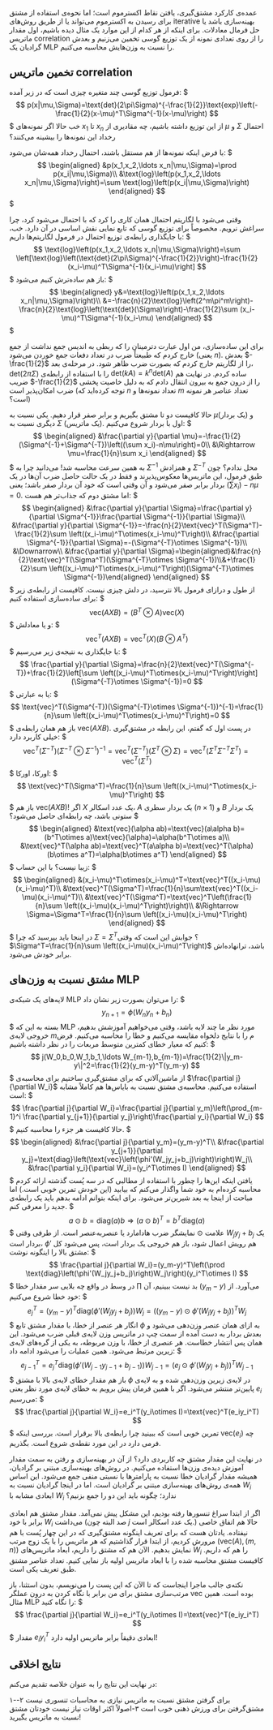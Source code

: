 عمده‌ی کارکرد مشتق‌گیری، یافتن نقاط اکسترموم است؛ اما نحوه‌ی استفاده از مشتق برای رسیدن به اکسترموم می‌تواند یا از طریق روش‌های iterative بهینه‌سازی باشد یا حل فرمال معادلات. برای اینکه از هر کدام از این موارد یک مثال دیده باشیم، اول مقدار ماتریس correlation را از روی تعدادی نمونه از یک توزیع گوسی تخمین می‌زنیم و بعدش گرادیان یک MLP را نسبت به وزن‌هایش محاسبه می‌کنیم.

## تخمین ماتریس correlation
فرمول توزیع گوسی چند متغیره چیزی است که در زیر آمده:
$$$
p(x|\mu,\Sigma)=\text{det}(2\pi\Sigma)^{-\frac{1}{2}}\text{exp}\left(-\frac{1}{2}(x-\mu)^T\Sigma^{-1}(x-\mu)\right)
$$$
خب حالا اگر نمونه‌های $x_1$ تا $x_n$ از این توزیع داشته باشیم، چه مقادیری از $\mu$ و $\Sigma$ احتمال رخداد این نمونه‌ها را بیشینه می‌کنند؟

با فرض اینکه نمونه‌ها از هم مستقل باشند، احتمال رخداد همه‌شان می‌شود:
$$$
\begin{aligned}
&p(x_1,x_2,\ldots x_n|\mu,\Sigma)=\prod p(x_i|\mu,\Sigma)\\
&\text{log}\left(p(x_1,x_2,\ldots x_n|\mu,\Sigma)\right)=\sum \text{log}\left(p(x_i|\mu,\Sigma)\right)
\end{aligned}
$$$

وقتی می‌شود با لگاریتم احتمال همان کاری را کرد که با احتمال می‌شود کرد، چرا سراغش نرویم. مخصوصاً برای توزیع گوسی که تابع نمایی نقش اساسی در آن دارد. خب، با جایگذاری رابطه‌ی توزیع احتمال در فرمول لگاریتم‌ها داریم:
$$$
\text{log}\left(p(x_1,x_2,\ldots x_n|\mu,\Sigma)\right)=\sum \left[\text{log}\left(\text{det}(2\pi\Sigma)^{-\frac{1}{2}}\right)-\frac{1}{2}(x_i-\mu)^T\Sigma^{-1}(x_i-\mu)\right]
$$$
باز هم ساده‌ترش کنیم می‌شود:
$$$
\begin{aligned}
y&=\text{log}\left(p(x_1,x_2,\ldots x_n|\mu,\Sigma)\right)\\
&=-\frac{n}{2}\text{log}\left(2^m\pi^m\right)-\frac{n}{2}\text{log}\left(\text{det}(\Sigma)\right)-\frac{1}{2}\sum (x_i-\mu)^T\Sigma^{-1}(x_i-\mu)
\end{aligned}
$$$

برای این ساده‌سازی، من اول عبارت دترمینان را که ربطی به اندیس جمع نداشت از جمع خارج کردم که طبیعتاً ضرب در تعداد دفعات جمع خوردن می‌شود (یعنی $n$). بعدش $-\frac{1}{2}$ را از لگاریتم خارج کردم که بصورت ضرب ظاهر شود. در مرحله‌ی بعد، $\text{det}(2\pi\Sigma)$ را با استفاده از رابطه‌ی $\text{det}(kA)=k^n\text{det}(A)$ ساده کردم. در نهایت هم ضریب $-\frac{1}{2}$ را از درون جمع به بیرون انتقال دادم که به دلیل خاصیت پخشی ضرب امکان‌پذیر است (توجه کرده‌اید که $n$ تعداد نمونه‌ها و $m$ تعداد عناصر هر نمونه است؟)

حالا کافیست دو تا مشتق بگیریم و برابر صفر قرار دهیم. یکی نسبت به $\mu$(یک بردار) و دیگری نسبت به $\Sigma$ (یک ماتریس). اول با بردار شروع می‌کنیم:
$$$
\begin{aligned}
&\frac{\partial y}{\partial \mu}=-\frac{1}{2}(\Sigma^{-1}+\Sigma^{-T})\left((\sum x_i)-n\mu\right)=0\\
&\Rightarrow \mu=\frac{1}{n}\sum x_i
\end{aligned}
$$$
به همین سرعت محاسبه شد! می‌دانید چرا به $\Sigma^{-1}$ و همزادش $\Sigma^{-T}$ محل ندادم؟ چون طبق فرمول، این ماتریس‌ها معکوس‌پذیرند و فقط در یک حالت حاصل ضرب آن‌ها در یک بردار برابر صفر می‌شود و آن وقتی است که خود آن بردار صفر باشد؛ یعنی $(\sum x_i)-n\mu=0$.
اما مشتق دوم که جذاب‌تر هم هست:
$$$
\begin{aligned}
&\frac{\partial y}{\partial \Sigma}=\frac{\partial y}{\partial \Sigma^{-1}}\frac{\partial \Sigma^{-1}}{\partial \Sigma}\\
&\frac{\partial y}{\partial \Sigma^{-1}}=-\frac{n}{2}\text{vec}^T(\Sigma^T)-\frac{1}{2}\sum \left((x_i-\mu)^T\otimes(x_i-\mu)^T\right)\\
&\frac{\partial \Sigma^{-1}}{\partial \Sigma}=-(\Sigma^{-T}\otimes \Sigma^{-1})\\
&\Downarrow\\
&\frac{\partial y}{\partial \Sigma}=\begin{aligned}&\frac{n}{2}\text{vec}^T(\Sigma^T)(\Sigma^{-T}\otimes \Sigma^{-1})\\&+\frac{1}{2}\sum \left((x_i-\mu)^T\otimes(x_i-\mu)^T\right)(\Sigma^{-T}\otimes \Sigma^{-1})\end{aligned}
\end{aligned}
$$$
از طول و درازای فرمول بالا نترسید، در دلش چیزی نیست. کافیست از رابطه‌ی زیر برای ساده‌سازی استفاده کنیم:
$$$
\text{vec}(AXB)=(B^T\otimes A)\text{vec}(X)
$$$
و یا معادلش:
$$$
\text{vec}^T(AXB)=\text{vec}^T(X)(B\otimes A^T)
$$$
با جایگذاری به نتیجه‌ی زیر می‌رسیم:
$$$
\frac{\partial y}{\partial \Sigma}=\frac{n}{2}\text{vec}^T(\Sigma^{-T})+\frac{1}{2}\left[\sum \left((x_i-\mu)^T\otimes(x_i-\mu)^T\right)\right](\Sigma^{-T}\otimes \Sigma^{-1})=0
$$$
یا به عبارتی:
$$$
\text{vec}^T(\Sigma^{-T})(\Sigma^{-T}\otimes \Sigma^{-1})^{-1}=\frac{1}{n}\sum \left((x_i-\mu)^T\otimes(x_i-\mu)^T\right)=0
$$$
باز هم همان رابطه‌ی $\text{vec}(AXB)$. در پست اول که گفتم، این رابطه در مشتق‌گیری خیلی کاربرد دارد:
$$$
\text{vec}^T(\Sigma^{-T})(\Sigma^{-T}\otimes \Sigma^{-1})^{-1}=\text{vec}^T(\Sigma^{-T})(\Sigma^T\otimes \Sigma)=\text{vec}^T(\Sigma^T\Sigma^{-T}\Sigma^T)=\text{vec}^T(\Sigma^T)
$$$
اورکا، اورکا:
$$$
\text{vec}^T(\Sigma^T)=\frac{1}{n}\sum \left((x_i-\mu)^T\otimes(x_i-\mu)^T\right)
$$$
باز هم $\text{vec}(AXB)$! اگر $X$ یک عدد اسکالر، $A$ یک بردار سطری ($n\times 1$) و $B$ یک بردار ستونی باشد، چه رابطه‌ای حاصل می‌شود؟
$$$
\begin{aligned}
&\text{vec}(\alpha ab)=\text{vec}(a\alpha b)=(b^T\otimes a)\text{vec}(\alpha)=\alpha(b^T\otimes a)\\
&\text{vec}^T(\alpha ab)=\text{vec}^T(a\alpha b)=\text{vec}^T(\alpha)(b\otimes a^T)=\alpha(b\otimes a^T)
\end{aligned}
$$$
زیبا نیست؟ با این حساب:
$$$
\begin{aligned}
&(x_i-\mu)^T\otimes(x_i-\mu)^T=\text{vec}^T((x_i-\mu)(x_i-\mu)^T)\\
&\text{vec}^T(\Sigma^T)=\frac{1}{n}\sum\text{vec}^T((x_i-\mu)(x_i-\mu)^T)\\
&\text{vec}^T(\Sigma^T)=\text{vec}^T\left(\frac{1}{n}\sum \left((x_i-\mu)(x_i-\mu)^T\right)\right)\\
&\Rightarrow \Sigma=\Sigma^T=\frac{1}{n}\sum \left((x_i-\mu)(x_i-\mu)^T\right)
\end{aligned}
$$$
در اینجا باید بپرسید که چرا $\Sigma=\Sigma^T$؟ جوابش این است که وقتی $\Sigma^T=\frac{1}{n}\sum \left((x_i-\mu)(x_i-\mu)^T\right)$ باشد، ترانهاده‌اش برابر خودش می‌شود.

## مشتق نسبت به وزن‌های MLP
لایه‌های یک شبکه‌ی MLP را می‌توان بصورت زیر نشان داد:
$$$
y_{n+1}=\phi\left(W_ny_n+b_n\right)
$$$
بسته به این که MLP مورد نظر ما چند لایه باشد، وقتی می‌خواهیم آموزشش بدهیم، خروجی لایه‌ی $m$م را با نتایج دلخواه مقایسه می‌کنیم و خطا را محاسبه می‌کنیم. فرض کنیم که معیار خطای کمترین متوسط مربعات را در نظر داشته باشیم:
$$$
j(W_0,b_0,W_1,b_1,\ldots W_{m-1},b_{m-1})=\frac{1}{2}\|y_m-y\|^2=\frac{1}{2}(y_m-y)^T(y_m-y)
$$$
از ماشین‌آلاتی که برای مشتق‌گیری ساختیم برای محاسبه‌ی $\frac{\partial j}{\partial W_i}$ استفاده می‌کنیم. محاسبه‌ی مشتق نسبت به بایاس‌ها هم کاملاً مشابه است:
$$$
\frac{\partial j}{\partial W_i}=\frac{\partial j}{\partial y_m}\left(\prod_{m-1}^i \frac{\partial y_{j+1}}{\partial y_j}\right)\frac{\partial y_i}{\partial W_i}
$$$
حالا کافیست هر جزء را محاسبه کنیم.
$$$
\begin{aligned}
&\frac{\partial j}{\partial y_m}=(y_m-y)^T\\
&\frac{\partial y_{j+1}}{\partial y_j}=\text{diag}\left(\text{vec}\left(\phi'(W_jy_j+b_j)\right)\right)W_j\\
&\frac{\partial y_i}{\partial W_i}=(y_i^T\otimes I)
\end{aligned}
$$$
یافتن اینکه این‌ها را چطور با استفاده از مطالبی که در سه پُست گذشته ارائه کردم محاسبه کرده‌ام به خود شما واگذار می‌کنم که بیابید (این خودش تمرین خوبی است.) اما مباحث از اینجا به بعد شیرین‌تر می‌شود. برای اینکه بتوانم ادامه بدهم باید یک رابطه‌ی جدید را معرفی کنم.
$$$
a\odot b=\text{diag}(a)b \Rightarrow (a\odot b)^T=b^T\text{diag}(a)
$$$
علامت $\odot$ نمایشگر ضرب هادامارد یا عنصربه‌عنصر است. از طرفی وقتی $W_jy_j+b_j$ یک بردار است، $\phi'$ هم رویش اعمال شود، باز هم خروجی یک بردار است، پس می‌شود کل مشتق بالا را اینگونه نوشت:
$$$
\frac{\partial j}{\partial W_i}=(y_m-y)^T\left(\prod \text{diag}\left(\phi'(W_jy_j+b_j)\right)W_j\right)(y_i^T\otimes I)
$$$
بد نیست ببینیم، آن $\prod$ در وسط در واقع چه بلایی سر مقدار خطا ($y_m-y$) می‌آورد. از خود خطا شروع می‌کنیم:
$$$
e_j^T=(y_m-y)^T\text{diag}\left(\phi'(W_jy_j+b_j)\right)W_j=\left((y_m-y)\odot \phi'(W_jy_j+b_j)\right)^TW_j
$$$
انگار هر عنصر از خطا، با مقدار مشتق تابع $\phi$ به ازای همان عنصر وزن‌دهی می‌شود و بعدش بردار به دست آمده از سمت چپ در ماتریس وزن لایه‌ی قبلی ضرب می‌شود. این همان پس انتشار خطاست. هر عنصری از خطا، با وزن مربوطه، به یکی از گره‌های لایه‌ی زیرین مرتبط می‌شود.
همین عملیات را می‌شود ادامه داد:
$$$
e_{j-1}^T=e_j^T\text{diag}\left(\phi'(W_{j-1}y_{j-1}+b_{j-1})\right)W_{j-1}=\left(e_j\odot \phi'(W_jy_j+b_j)\right)^TW_{j-1}
$$$
باز هم مقدار خطای لایه‌ی بالا با مشتق $\phi$ در لایه‌ی زیرین وزن‌دهی شده و به لایه‌ی پایین‌تر منتشر می‌شود. اگر با همین فرمان پیش برویم به خطای لایه‌ی مورد نظر یعنی $e_i$ می‌رسیم:
$$$
\frac{\partial j}{\partial W_i}=e_i^T(y_i\otimes I)=\text{vec}^T(e_iy_i^T)
$$$
تمرین خوبی است که ببینید چرا رابطه‌ی بالا برقرار است. بررسی اینکه $\text{vec}(e_i)$ چه فرمی دارد در این مورد نقطه‌ی شروع است. بگذریم.

در نهایت این مقدار مشتق چه کاربردی دارد؟ از آن در بهینه‌سازی و رفتن به سمت مقدار آموزش دیده‌ی وزن‌ها استفاده می‌کنیم. در روش‌های بهینه‌سازی مبتنی بر گرادیان، همیشه مقدار گرادیان خطا نسبت به پارامترها با نسبتی منفی جمع می‌شود. این اساس همه‌ی روش‌های بهینه‌سازی مبتنی بر گرادیان است. اما در اینجا گرادیان نسبت به $W_i$ ابعادی مشابه با $W_i$ ندارد؛ چگونه باید این دو را جمع بزنیم؟

اگر از ابتدا سراغ تنسورها رفته بودیم، این مشکل پیش نمی‌آمد. مقدار مشتق هم ابعادی برابر با خود $W_i$ می‌داشت (صد البته چون $j$ یک عدد اسکالر است.) حالا هم اتفاق خاصی نیفتاده. یادتان هست که برای تعریف اینگونه مشتق‌گیری که در این چهار پُست با هم مرورش کردیم، از ابتدا قرار گذاشتیم که هر ماتریس را با یک زوج مرتب $(\text{vec}(A), (m,n))$ نمایش بدهیم. الآن هم که مشتق را داریم، ابعاد ماتریس‌های $W_i$ را هم که داریم. کافیست مشتق محاسبه شده را با ابعاد ماتریس اولیه باز نمایی کنیم. تعداد عناصر مشتق طبق تعریف یکی است.

نکته‌ی جالب ماجرا اینجاست که تا الآن که این پست را می‌نویسم، بدون استثنا، باز مرتب‌سازی مشتق برای من برابر با نگاه کردن به درون عملگر $\text{vec}$ بوده است. همین مثال MLP را نگاه کنید:
$$$
\frac{\partial j}{\partial W_i}=e_i^T(y_i\otimes I)=\text{vec}^T(e_iy_i^T)
$$$
مقدار $e_iy_i^T$ ابعادی دقیقاً برابر ماتریس اولیه دارد!

## نتایج اخلاقی
در نهایت این نتایج را به عنوان خلاصه تقدیم می‌کنم:

۱-برای گرفتن مشتق نسبت به ماتریس نیازی به محاسبات تنسوری نیست
۲-مشتق‌گرفتن برای ورزش ذهنی خوب است
۳-اصولاً اکثر اوقات نیاز نیست خودتان مشتق نسبت به ماتریس بگیرید!